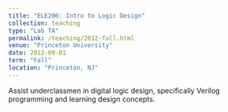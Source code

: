 ```yaml
---
title: "ELE206: Intro to Logic Design"
collection: teaching
type: "Lab TA"
permalink: /teaching/2012-fall.html
venue: "Princeton University"
date: 2012-09-01
term: "Fall"
location: "Princeton, NJ"
---
```


Assist underclassmen in digital logic design, specifically Verilog programming and learning design concepts.

